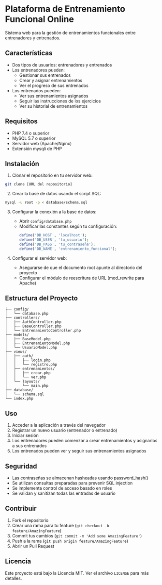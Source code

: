 # Plataforma de Entrenamiento Funcional Online

Sistema web para la gestión de entrenamientos funcionales entre entrenadores y entrenados.

## Características

- Dos tipos de usuarios: entrenadores y entrenados
- Los entrenadores pueden:
  - Gestionar sus entrenados
  - Crear y asignar entrenamientos
  - Ver el progreso de sus entrenados
- Los entrenados pueden:
  - Ver sus entrenamientos asignados
  - Seguir las instrucciones de los ejercicios
  - Ver su historial de entrenamientos

## Requisitos

- PHP 7.4 o superior
- MySQL 5.7 o superior
- Servidor web (Apache/Nginx)
- Extensión mysqli de PHP

## Instalación

1. Clonar el repositorio en tu servidor web:
```bash
git clone [URL del repositorio]
```

2. Crear la base de datos usando el script SQL:
```bash
mysql -u root -p < database/schema.sql
```

3. Configurar la conexión a la base de datos:
   - Abrir `config/database.php`
   - Modificar las constantes según tu configuración:
     ```php
     define('DB_HOST', 'localhost');
     define('DB_USER', 'tu_usuario');
     define('DB_PASS', 'tu_contraseña');
     define('DB_NAME', 'entrenamiento_funcional');
     ```

4. Configurar el servidor web:
   - Asegurarse de que el documento root apunte al directorio del proyecto
   - Configurar el módulo de reescritura de URL (mod_rewrite para Apache)

## Estructura del Proyecto

```
├── config/
│   └── database.php
├── controllers/
│   ├── AuthController.php
│   ├── BaseController.php
│   └── EntrenamientoController.php
├── models/
│   ├── BaseModel.php
│   ├── EntrenamientoModel.php
│   └── UsuarioModel.php
├── views/
│   ├── auth/
│   │   ├── login.php
│   │   └── registro.php
│   ├── entrenamientos/
│   │   ├── crear.php
│   │   └── ver.php
│   └── layouts/
│       └── main.php
├── database/
│   └── schema.sql
└── index.php
```

## Uso

1. Acceder a la aplicación a través del navegador
2. Registrar un nuevo usuario (entrenador o entrenado)
3. Iniciar sesión
4. Los entrenadores pueden comenzar a crear entrenamientos y asignarlos a sus entrenados
5. Los entrenados pueden ver y seguir sus entrenamientos asignados

## Seguridad

- Las contraseñas se almacenan hasheadas usando password_hash()
- Se utilizan consultas preparadas para prevenir SQL injection
- Se implementa control de acceso basado en roles
- Se validan y sanitizan todas las entradas de usuario

## Contribuir

1. Fork el repositorio
2. Crear una rama para tu feature (`git checkout -b feature/AmazingFeature`)
3. Commit tus cambios (`git commit -m 'Add some AmazingFeature'`)
4. Push a la rama (`git push origin feature/AmazingFeature`)
5. Abrir un Pull Request

## Licencia

Este proyecto está bajo la Licencia MIT. Ver el archivo `LICENSE` para más detalles. 